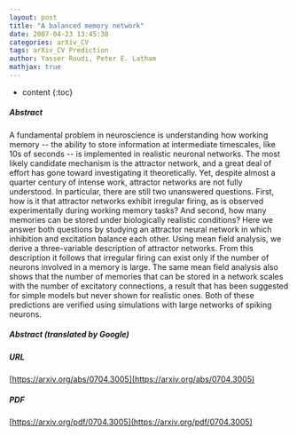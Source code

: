 ```yaml
---
layout: post
title: "A balanced memory network"
date: 2007-04-23 13:45:38
categories: arXiv_CV
tags: arXiv_CV Prediction
author: Yasser Roudi, Peter E. Latham
mathjax: true
---
```


* content
{:toc}

##### Abstract
A fundamental problem in neuroscience is understanding how working memory -- the ability to store information at intermediate timescales, like 10s of seconds -- is implemented in realistic neuronal networks. The most likely candidate mechanism is the attractor network, and a great deal of effort has gone toward investigating it theoretically. Yet, despite almost a quarter century of intense work, attractor networks are not fully understood. In particular, there are still two unanswered questions. First, how is it that attractor networks exhibit irregular firing, as is observed experimentally during working memory tasks? And second, how many memories can be stored under biologically realistic conditions? Here we answer both questions by studying an attractor neural network in which inhibition and excitation balance each other. Using mean field analysis, we derive a three-variable description of attractor networks. From this description it follows that irregular firing can exist only if the number of neurons involved in a memory is large. The same mean field analysis also shows that the number of memories that can be stored in a network scales with the number of excitatory connections, a result that has been suggested for simple models but never shown for realistic ones. Both of these predictions are verified using simulations with large networks of spiking neurons.

##### Abstract (translated by Google)


##### URL
[https://arxiv.org/abs/0704.3005](https://arxiv.org/abs/0704.3005)

##### PDF
[https://arxiv.org/pdf/0704.3005](https://arxiv.org/pdf/0704.3005)

